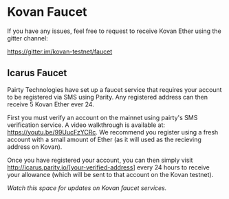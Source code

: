 # Kovan Faucet

If you have any issues, feel free to request to receive Kovan Ether using the gitter channel:

https://gitter.im/kovan-testnet/faucet

## Icarus Faucet

Pairty Technologies have set up a faucet service that requires your account to be registered via SMS using Parity. Any registered address can then receive 5 Kovan Ether ever 24.

First you must verify an account on the mainnet using pairty's SMS verification service. A video walkthrough is available at: https://youtu.be/99UucFzYCRc. We recommend you register using a fresh account with a small amount of Ether (as it will used as the recieving address on Kovan).

Once you have registered your account, you can then simply visit http://icarus.parity.io/[your-verified-address] every 24 hours to receive your allowance (which will be sent to that account on the Kovan testnet).

*Watch this space for updates on Kovan faucet services.*
